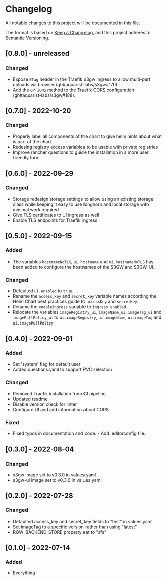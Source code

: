 # Changelog

All notable changes to this project will be documented in this file.

The format is based on [Keep a Changelog](https://keepachangelog.com/en/1.0.0/),
and this project adheres to [Semantic Versioning](https://semver.org/spec/v2.0.0.html).

## [0.8.0] - unreleased

### Changed

- Expose `ETag` header in the Traefik s3gw ingress to allow multi-part
  uploads via browser (gh#aquarist-labs/s3gw#170).
- Add the `OPTIONS` method to the Traefik CORS configuration (gh#aquarist-labs/s3gw#188).

## [0.7.0] - 2022-10-20

### Changed

- Properly label all components of the chart to give helm hints about what is
  part of the chart.
- Redesing registry access variables to be usable with private registries
- Improve rancher questions to guide the installation in a more user friendly
  form

## [0.6.0] - 2022-09-29

### Changed

- Storage redesign storage settings to allow using an existing storage class
  while keeping it easy to use longhorn and local storage with minimal work
  required
- Give TLS certificates to UI ingress as well
- Enable TLS endpoints for Traefik ingress

## [0.5.0] - 2022-09-15

### Added

- The variables `hostnameNoTLS`, `ui.hostname` and `ui.hostnameNoTLS`
  has been added to configure the hostnames of the S3GW and S3GW-UI.

### Changed

- Defaulted `ui.enabled` to `true`.
- Rename the `access_key` and `secret_key` variable names according
  the Helm Chart best practices guide to `accessKey` and `secretKey`.
- Rename the `enableIngress` variable to `ingress.enabled`.
- Relocate the variables `imageRegistry_ui`, `imageName_ui`,
  `imageTag_ui` and `imagePullPolicy_ui` to `ui.imageRegistry`,
  `ui.imageName`, `ui.imageTag` and `ui.imagePullPolicy`

## [0.4.0] - 2022-09-01

### Added

- Set 'system' flag for default user
- Added questions.yaml to support PVC selection

### Changed

- Removed Traefik installation from CI pipeline
- Updated readme
- Disable version check for linter
- Configure UI and add information about CORS

### Fixed

- Fixed typos in documentation and code. - Add .editorconfig file.

## [0.3.0] - 2022-08-04

### Changed

- s3gw image set to v0.3.0 in values.yaml
- s3gw-ui image set to v0.3.0 in values.yaml

## [0.2.0] - 2022-07-28

### Changed

- Defaulted access_key and secret_key fields to "test" in values.yaml
- Set imageTag to a specific version rather than using "latest"
- RGW_BACKEND_STORE property set to "sfs"

## [0.1.0] - 2022-07-14

### Added

- Everything
